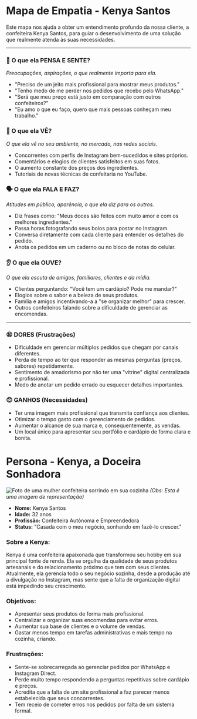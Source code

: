 # Mapa de Empatia - Kenya Santos

Este mapa nos ajuda a obter um entendimento profundo da nossa cliente, a confeiteira Kenya Santos, para guiar o desenvolvimento de uma solução que realmente atenda às suas necessidades.

---

### 🤔 O que ela PENSA E SENTE?
*Preocupações, aspirações, o que realmente importa para ela.*
* "Preciso de um jeito mais profissional para mostrar meus produtos."
* "Tenho medo de me perder nos pedidos que recebo pelo WhatsApp."
* "Será que meu preço está justo em comparação com outros confeiteiros?"
* "Eu amo o que eu faço, quero que mais pessoas conheçam meu trabalho."

### 👀 O que ela VÊ?
*O que ela vê no seu ambiente, no mercado, nas redes sociais.*
* Concorrentes com perfis de Instagram bem-sucedidos e sites próprios.
* Comentários e elogios de clientes satisfeitos em suas fotos.
* O aumento constante dos preços dos ingredientes.
* Tutoriais de novas técnicas de confeitaria no YouTube.

### 🗣️ O que ela FALA E FAZ?
*Atitudes em público, aparência, o que ela diz para os outros.*
* Diz frases como: "Meus doces são feitos com muito amor e com os melhores ingredientes."
* Passa horas fotografando seus bolos para postar no Instagram.
* Conversa diretamente com cada cliente para entender os detalhes do pedido.
* Anota os pedidos em um caderno ou no bloco de notas do celular.

### 👂 O que ela OUVE?
*O que ela escuta de amigos, familiares, clientes e da mídia.*
* Clientes perguntando: "Você tem um cardápio? Pode me mandar?"
* Elogios sobre o sabor e a beleza de seus produtos.
* Família e amigos incentivando-a a "se organizar melhor" para crescer.
* Outros confeiteiros falando sobre a dificuldade de gerenciar as encomendas.

---

### 😫 DORES (Frustrações)
* Dificuldade em gerenciar múltiplos pedidos que chegam por canais diferentes.
* Perda de tempo ao ter que responder as mesmas perguntas (preços, sabores) repetidamente.
* Sentimento de amadorismo por não ter uma "vitrine" digital centralizada e profissional.
* Medo de anotar um pedido errado ou esquecer detalhes importantes.

### 😊 GANHOS (Necessidades)
* Ter uma imagem mais profissional que transmita confiança aos clientes.
* Otimizar o tempo gasto com o gerenciamento de pedidos.
* Aumentar o alcance de sua marca e, consequentemente, as vendas.
* Um local único para apresentar seu portfólio e cardápio de forma clara e bonita.

# Persona - Kenya, a Doceira Sonhadora

![Foto de uma mulher confeiteira sorrindo em sua cozinha](https://images.unsplash.com/photo-1606202479951-64265e3bce55?q=80&w=1887&auto=format&fit=crop)
*(Obs: Esta é uma imagem de representação)*

* **Nome:** Kenya Santos
* **Idade:** 32 anos
* **Profissão:** Confeiteira Autônoma e Empreendedora
* **Status:** "Casada com o meu negócio, sonhando em fazê-lo crescer."

### **Sobre a Kenya:**
Kenya é uma confeiteira apaixonada que transformou seu hobby em sua principal fonte de renda. Ela se orgulha da qualidade de seus produtos artesanais e do relacionamento próximo que tem com seus clientes. Atualmente, ela gerencia todo o seu negócio sozinha, desde a produção até a divulgação no Instagram, mas sente que a falta de organização digital está impedindo seu crescimento.

### **Objetivos:**
* Apresentar seus produtos de forma mais profissional.
* Centralizar e organizar suas encomendas para evitar erros.
* Aumentar sua base de clientes e o volume de vendas.
* Gastar menos tempo em tarefas administrativas e mais tempo na cozinha, criando.

### **Frustrações:**
* Sente-se sobrecarregada ao gerenciar pedidos por WhatsApp e Instagram Direct.
* Perde muito tempo respondendo a perguntas repetitivas sobre cardápio e preços.
* Acredita que a falta de um site profissional a faz parecer menos estabelecida que seus concorrentes.
* Tem receio de cometer erros nos pedidos por falta de um sistema formal.
